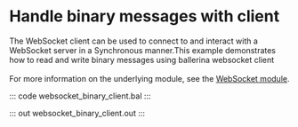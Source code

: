 # Handle binary messages with client

The WebSocket client can be used to connect to and interact with a WebSocket server in a Synchronous manner.This example demonstrates how to read and write binary messages using ballerina websocket client<br/><br/>
For more information on the underlying module,
see the [WebSocket module](https://docs.central.ballerina.io/ballerina/websocket/latest/).

::: code websocket_binary_client.bal :::

::: out websocket_binary_client.out :::